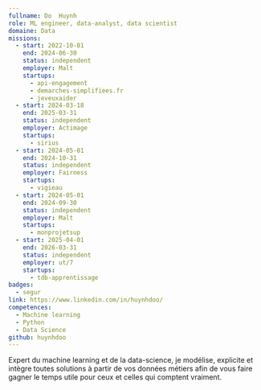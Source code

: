 ```yaml
---
fullname: Do  Huynh
role: ML engineer, data-analyst, data scientist
domaine: Data
missions:
  - start: 2022-10-01
    end: 2024-06-30
    status: independent
    employer: Malt
    startups:
      - api-engagement
      - demarches-simplifiees.fr
      - jeveuxaider
  - start: 2024-03-18
    end: 2025-03-31
    status: independent
    employer: Actimage
    startups:
      - sirius
  - start: 2024-05-01
    end: 2024-10-31
    status: independent
    employer: Fairness
    startups:
      - vigieau
  - start: 2024-05-01
    end: 2024-09-30
    status: independent
    employer: Malt
    startups:
      - monprojetsup
  - start: 2025-04-01
    end: 2026-03-31
    status: independent
    employer: ut/7
    startups:
      - tdb-apprentissage
badges:
  - segur
link: https://www.linkedin.com/in/huynhdoo/
competences:
  - Machine learning
  - Python
  - Data Science
github: huynhdoo
---
```

Expert du machine learning et de la data-science, je modélise, explicite et intègre toutes solutions à partir de vos données métiers afin de vous faire gagner le temps utile pour ceux et celles qui comptent vraiment.
